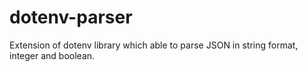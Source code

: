 # dotenv-parser
Extension of dotenv library which able to parse JSON in string format, integer and boolean.
